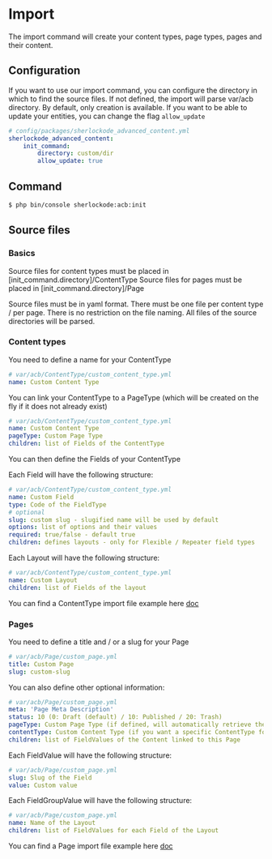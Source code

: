 Import
======

The import command will create your content types, page types, pages and their content.

## Configuration

If you want to use our import command, you can configure the directory in which to find the source files.
If not defined, the import will parse var/acb directory.
By default, only creation is available. If you want to be able to update your entities, you can change the flag `allow_update`

```yaml
# config/packages/sherlockode_advanced_content.yml
sherlockode_advanced_content:
    init_command:
        directory: custom/dir
        allow_update: true
```

## Command

```bash
$ php bin/console sherlockode:acb:init
```

## Source files

### Basics

Source files for content types must be placed in [init_command.directory]/ContentType
Source files for pages must be placed in [init_command.directory]/Page

Source files must be in yaml format.
There must be one file per content type / per page.
There is no restriction on the file naming. All files of the source directories will be parsed.

### Content types

You need to define a name for your ContentType

```yaml
# var/acb/ContentType/custom_content_type.yml
name: Custom Content Type
```

You can link your ContentType to a PageType (which will be created on the fly if it does not already exist)

```yaml
# var/acb/ContentType/custom_content_type.yml
name: Custom Content Type
pageType: Custom Page Type
children: list of Fields of the ContentType
```

You can then define the Fields of your ContentType

Each Field will have the following structure: 

```yaml
# var/acb/ContentType/custom_content_type.yml
name: Custom Field
type: Code of the FieldType
# optional
slug: custom slug - slugified name will be used by default
options: list of options and their values
required: true/false - default true
children: defines layouts - only for Flexible / Repeater field types
```

Each Layout will have the following structure: 

```yaml
# var/acb/ContentType/custom_content_type.yml
name: Custom Layout
children: list of Fields of the layout
```

You can find a ContentType import file example here [doc](import/ContentType/custom_content_type.yaml)

### Pages

You need to define a title and / or a slug for your Page

```yaml
# var/acb/Page/custom_page.yml
title: Custom Page
slug: custom-slug
```

You can also define other optional information: 
```yaml
# var/acb/Page/custom_page.yml
meta: 'Page Meta Description'
status: 10 (0: Draft (default) / 10: Published / 20: Trash)
pageType: Custom Page Type (if defined, will automatically retrieve the ContentType linked to the PageType)
contentType: Custom Content Type (if you want a specific ContentType for this page)
children: list of FieldValues of the Content linked to this Page
```

Each FieldValue will have the following structure:
```yaml
# var/acb/Page/custom_page.yml
slug: Slug of the Field
value: Custom value
```

Each FieldGroupValue will have the following structure: 

```yaml
# var/acb/Page/custom_page.yml
name: Name of the Layout
children: list of FieldValues for each Field of the Layout
```

You can find a Page import file example here [doc](import/Page/custom_page.yaml)
